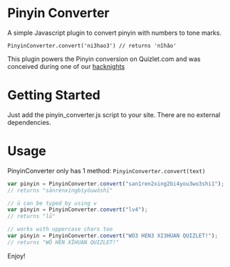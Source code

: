 Pinyin Converter
================

A simple Javascript plugin to convert pinyin with numbers to tone marks. 

`PinyinConverter.convert('ni3hao3') // returns 'nǐhǎo'`

This plugin powers the Pinyin conversion on Quizlet.com and was conceived during one of our 
[hacknights](http://quizlet.com/inside-quizlet/hacknight-better-mandarin-support-in-quizlet)

Getting Started
===============

Just add the pinyin_converter.js script to your site. There are no external dependencies.

Usage
=====

PinyinConverter only has 1 method: `PinyinConverter.convert(text)`

```js
var pinyin = PinyinConverter.convert("san1ren2xing2bi4you3wo3shi1");
// returns "sānrénxíngbìyǒuwǒshī"

// ü can be typed by using v
var pinyin = PinyinConverter.convert("lv4");
// returns "lǜ"

// works with uppercase chars too
var pinyin = PinyinConverter.convert("WO3 HEN3 XI3HUAN QUIZLET!");
// returns "WǑ HĚN XǏHUAN QUIZLET!"
```

Enjoy!
